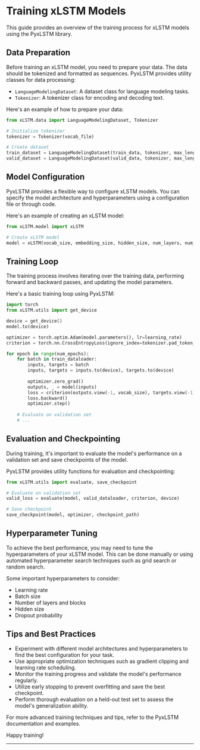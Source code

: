 # Training xLSTM Models

This guide provides an overview of the training process for xLSTM models using the PyxLSTM library.

## Data Preparation

Before training an xLSTM model, you need to prepare your data. The data should be tokenized and formatted as sequences. PyxLSTM provides utility classes for data processing:

- `LanguageModelingDataset`: A dataset class for language modeling tasks.
- `Tokenizer`: A tokenizer class for encoding and decoding text.

Here's an example of how to prepare your data:

```python
from xLSTM.data import LanguageModelingDataset, Tokenizer

# Initialize tokenizer
tokenizer = Tokenizer(vocab_file)

# Create dataset
train_dataset = LanguageModelingDataset(train_data, tokenizer, max_length)
valid_dataset = LanguageModelingDataset(valid_data, tokenizer, max_length)
```

## Model Configuration

PyxLSTM provides a flexible way to configure xLSTM models. You can specify the model architecture and hyperparameters using a configuration file or through code.

Here's an example of creating an xLSTM model:

```python
from xLSTM.model import xLSTM

# Create xLSTM model
model = xLSTM(vocab_size, embedding_size, hidden_size, num_layers, num_blocks, dropout, bidirectional, lstm_type)
```

## Training Loop

The training process involves iterating over the training data, performing forward and backward passes, and updating the model parameters.

Here's a basic training loop using PyxLSTM:

```python
import torch
from xLSTM.utils import get_device

device = get_device()
model.to(device)

optimizer = torch.optim.Adam(model.parameters(), lr=learning_rate)
criterion = torch.nn.CrossEntropyLoss(ignore_index=tokenizer.pad_token_id)

for epoch in range(num_epochs):
    for batch in train_dataloader:
        inputs, targets = batch
        inputs, targets = inputs.to(device), targets.to(device)
        
        optimizer.zero_grad()
        outputs, _ = model(inputs)
        loss = criterion(outputs.view(-1, vocab_size), targets.view(-1))
        loss.backward()
        optimizer.step()
    
    # Evaluate on validation set
    # ...
```

## Evaluation and Checkpointing

During training, it's important to evaluate the model's performance on a validation set and save checkpoints of the model.

PyxLSTM provides utility functions for evaluation and checkpointing:

```python
from xLSTM.utils import evaluate, save_checkpoint

# Evaluate on validation set
valid_loss = evaluate(model, valid_dataloader, criterion, device)

# Save checkpoint
save_checkpoint(model, optimizer, checkpoint_path)
```

## Hyperparameter Tuning

To achieve the best performance, you may need to tune the hyperparameters of your xLSTM model. This can be done manually or using automated hyperparameter search techniques such as grid search or random search.

Some important hyperparameters to consider:
- Learning rate
- Batch size
- Number of layers and blocks
- Hidden size
- Dropout probability

## Tips and Best Practices

- Experiment with different model architectures and hyperparameters to find the best configuration for your task.
- Use appropriate optimization techniques such as gradient clipping and learning rate scheduling.
- Monitor the training progress and validate the model's performance regularly.
- Utilize early stopping to prevent overfitting and save the best checkpoint.
- Perform thorough evaluation on a held-out test set to assess the model's generalization ability.

For more advanced training techniques and tips, refer to the PyxLSTM documentation and examples.

Happy training!

---